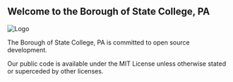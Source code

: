 ## Welcome to the Borough of State College, PA

![Logo](../Images/SCBL.png)

The Borough of State College, PA is committed to open source development.  

Our public code is available under the MIT License unless otherwise stated or superceded by other licenses.
